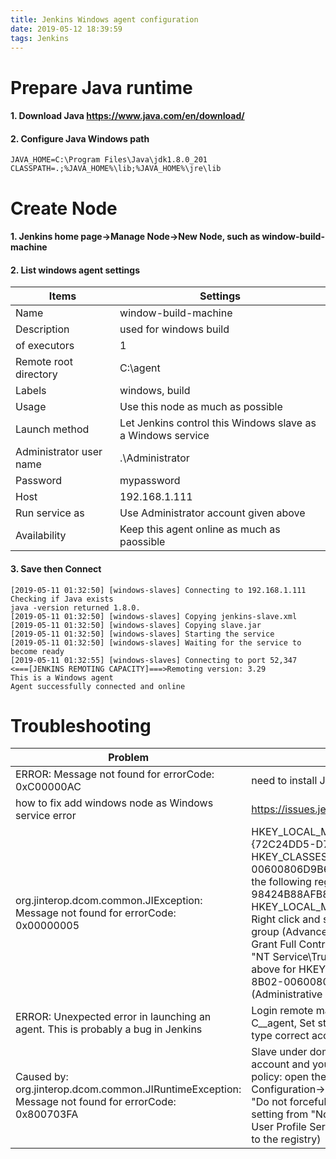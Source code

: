 ```yaml
---
title: Jenkins Windows agent configuration
date: 2019-05-12 18:39:59
tags: Jenkins
---
```


# Prepare Java runtime
#### 1. Download Java https://www.java.com/en/download/
#### 2. Configure Java Windows path
```
JAVA_HOME=C:\Program Files\Java\jdk1.8.0_201
CLASSPATH=.;%JAVA_HOME%\lib;%JAVA_HOME%\jre\lib
```
# Create Node
#### 1. Jenkins home page->Manage Node->New Node, such as window-build-machine
#### 2. List windows agent settings

| Items | Settings |   
|---|---|
| Name | window-build-machine |   
| Description | used for windows build | 
| of executors | 1 |  
| Remote root directory | C:\agent |  
| Labels | windows, build |  
| Usage | Use this node as much as possible  |  
| Launch method	| Let Jenkins control this Windows slave as a Windows service |  
| Administrator user name | .\Administrator |  
| Password | mypassword |  
| Host | 192.168.1.111 |
| Run service as | Use Administrator account given above |
| Availability | Keep this agent online as much as paossible |

#### 3. Save then Connect
```
[2019-05-11 01:32:50] [windows-slaves] Connecting to 192.168.1.111
Checking if Java exists
java -version returned 1.8.0.
[2019-05-11 01:32:50] [windows-slaves] Copying jenkins-slave.xml
[2019-05-11 01:32:50] [windows-slaves] Copying slave.jar
[2019-05-11 01:32:50] [windows-slaves] Starting the service
[2019-05-11 01:32:50] [windows-slaves] Waiting for the service to become ready
[2019-05-11 01:32:55] [windows-slaves] Connecting to port 52,347
<===[JENKINS REMOTING CAPACITY]===>Remoting version: 3.29
This is a Windows agent
Agent successfully connected and online
```

# Troubleshooting
| Problem  | how to fix |   
|---|---|
| ERROR: Message not found for errorCode: 0xC00000AC  |need to install JDK, and config JAVA environment variable|   
| how to fix add windows node as Windows service error | https://issues.jenkins-ci.org/browse/JENKINS-16418 | 
| org.jinterop.dcom.common.JIException: Message not found for errorCode: 0x00000005 | HKEY_LOCAL_MACHINE\SOFTWARE\Classes\Wow6432Node\CLSID {72C24DD5-D70A-438B-8A42-98424B88AFB8}, HKEY_CLASSES_ROOT\CLSID{76A64158-CB41-11D1-8B02-00600806D9B6} Launch 'regedit' (as Administrator), Find (Ctrl+F) the following registry key: "{72C24DD5-D70A-438B-8A42-98424B88AFB8}" in HKEY_LOCAL_MACHINE\SOFTWARE\Classes\Wow6432Node\CLSID\, Right click and select 'Permissions', Change owner to administrators group (Advanced...). Change permissions for administrators group. Grant Full Control, Change owner back to TrustedInstaller (user is "NT Service\TrustedInstaller" on local machine), Repeat the steps above for HKEY_CLASSES_ROOT\CLSID {76A64158-CB41-11D1-8B02-00600806D9B6}, Restart Remote Registry Service (Administrative Tools / Services) |  
| ERROR: Unexpected error in launching an agent. This is probably a bug in Jenkins| Login remote machine and open Services, find jenkinsslave-C__agent, Set startup type: Automatic, Log On: select This account, type correct account and password, start jenkinsslave-C__agent |  
| Caused by: org.jinterop.dcom.common.JIRuntimeException: Message not found for errorCode: 0x800703FA | Slave under domain account, If your slave is running under a domain account and you get an error code 0x800703FA, change a group policy: open the group policy editor (gpedit.msc) go to Computer Configuration->Administrative Templates->System-> UserProfiles, "Do not forcefully unload the user registry at user logoff" Change the setting from "Not Configured" to "Enabled", which disables the new User Profile Service feature ('DisableForceUnload' is the value added to the registry) | 